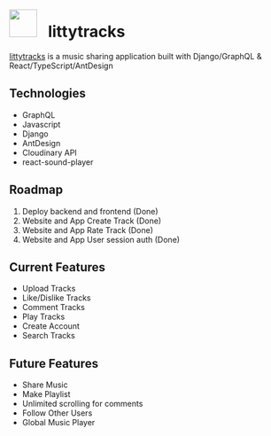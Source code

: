 # <img src="https://django-app-images.s3-us-west-1.amazonaws.com/logoicon.png" width="50" height="50"> &nbsp; littytracks
[littytracks](https://littytracks.herokuapp.com/) is a music sharing application built with Django/GraphQL & React/TypeScript/AntDesign

## Technologies
- GraphQL
- Javascript
- Django
- AntDesign
- Cloudinary API
- react-sound-player


## Roadmap
1. Deploy backend and frontend (Done)
2. Website and App Create Track (Done)
3. Website and App Rate Track (Done)
4. Website and App User session auth (Done)

## Current Features
- Upload Tracks
- Like/Dislike Tracks
- Comment Tracks
- Play Tracks
- Create Account
- Search Tracks

## Future Features
- Share Music
- Make Playlist
- Unlimited scrolling for comments
- Follow Other Users
- Global Music Player
